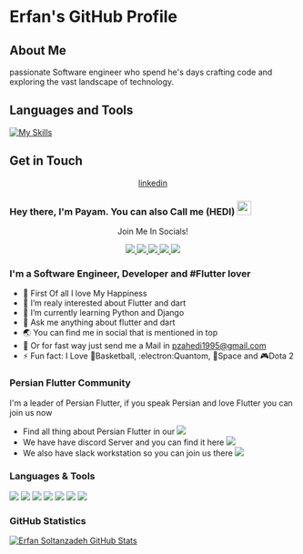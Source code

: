 # Erfan's GitHub Profile

## About Me

passionate Software engineer who spend he's days crafting code and exploring the vast landscape of technology.

## Languages and Tools

  [![My Skills](https://skillicons.dev/icons?i=flutter,dart,androidstudio,gradle,git,firebase,postman,html,css,xd,figma,&perline=5)](https://skillicons.dev)
  
  ## Get in Touch

<div align="center" dir="auto">
<a href="https://www.linkedin.com/in/erfan-soltanzadeh" rel="nofollow">linkedin</a>
</div>


### Hey there, I'm  Payam. You can also Call me (HEDI) <img src="https://media.giphy.com/media/hvRJCLFzcasrR4ia7z/giphy.gif" width="25px">

<div align="center">
<p align="center">Join Me In Socials!</p>
<a href="https://www.twitter.com/payamzahedi95/">
    <img src="https://img.shields.io/badge/Twitter-1DA1F2?style=for-the-badge&logo=twitter&logoColor=white" />
</a>
    
<a href="https://medium.com/@payam-zahedi/">
    <img src="https://img.shields.io/badge/Medium-12100E?style=for-the-badge&logo=medium&logoColor=white" />
</a>

<a href="https://www.linkedin.com/in/payamzahedi95/">
    <img src="https://img.shields.io/badge/linkedin-%230077B5.svg?&style=for-the-badge&logo=linkedin&logoColor=white" />
</a>

<a href="https://stackoverflow.com/users/9689717/payam-zahedi?tab=profile">
    <img src="https://img.shields.io/badge/Stack_Overflow-FE7A16?style=for-the-badge&logo=stack-overflow&logoColor=white" />
</a>

<a href="https://t.me/payamzahedi95/">
    <img src="https://img.shields.io/badge/Telegram-2CA5E0?style=for-the-badge&logo=telegram&logoColor=white" />
</a>


</div>

### I'm a Software Engineer, Developer and #Flutter lover
- 💖 First Of all I love My Happiness
- 🔭 I’m realy interested about Flutter and dart
- 🌱 I’m currently learning Python and Django
- 💬 Ask me anything about flutter and dart
- 🌏 You can find me in social that is mentioned in top
- 📨 Or for fast way just send me a Mail in pzahedi1995@gmail.com
- ⚡ Fun fact: I Love 🏀Basketball, :electron:Quantom, 🚀Space and 🎮Dota 2

### Persian Flutter Community
I'm a leader of Persian Flutter, if you speak Persian and love Flutter you can join us now

- Find all thing about Persian Flutter in our <a href="http://persianflutter.com">
        <img src="https://img.shields.io/website-up-down-green-red/http/persianflutter.com.svg" />
    </a>
- We have have discord Server and you can find it here <a href="http://discord.link/PersianFlutter">
        <img src="https://img.shields.io/badge/Discord-7289DA?style=flat&logo=discord&logoColor=white" />
    </a>
- We also have slack workstation so you can join us there <a href="https://join.slack.com/t/persianflutter/shared_invite/zt-lw6dkij5-wMkJhP~GTchpVwvXo2KYDQ">
        <img src="https://img.shields.io/badge/Slack-4A154B?style=flat&logo=slack&logoColor=white" />
    </a>

### Languages & Tools
<div>
<img src="https://img.shields.io/badge/Dart-0175C2?style=flat-square&logo=dart&logoColor=white">
<img src="https://img.shields.io/badge/Python-14354C?style=flat-square&logo=python&logoColor=white">
<img src="https://img.shields.io/badge/Java-ED8B00?style=flat-square&logo=java&logoColor=white">
<img src="https://img.shields.io/badge/Kotlin-0095D5?style=flat-square&logo=kotlin&logoColor=white">
<img src="https://img.shields.io/badge/Flutter-02569B?style=flat-square&logo=flutter&logoColor=white">
<img src="https://img.shields.io/badge/Django-092E20?style=flat-square&logo=django&logoColor=white">
<img src="https://img.shields.io/badge/Flask-000000?style=flat-square&logo=flask&logoColor=white">
</div>

### GitHub Statistics
[![Erfan Soltanzadeh GitHub Stats](https://github-readme-stats.vercel.app/api?username=soltanzadeherfan&show_icons=true&theme=nord)](https://github.com/anuraghazra/github-readme-stats)

